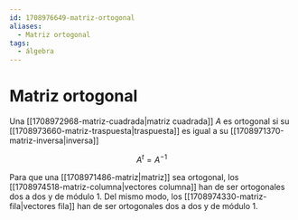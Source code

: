 ```yaml
---
id: 1708976649-matriz-ortogonal
aliases:
  - Matriz ortogonal
tags:
  - álgebra
---
```


# Matriz ortogonal

Una [[1708972968-matriz-cuadrada|matriz cuadrada]] $A$ es ortogonal si su [[1708973660-matriz-traspuesta|traspuesta]] es igual a su [[1708971370-matriz-inversa|inversa]]

$$
A^{t} = A^{-1}
$$

Para que una [[1708971486-matriz|matriz]] sea ortogonal, los [[1708974518-matriz-columna|vectores columna]] han de ser ortogonales dos a dos y de módulo 1. Del mismo modo, los [[1708974330-matriz-fila|vectores fila]] han de ser ortogonales dos a dos y de módulo 1.

